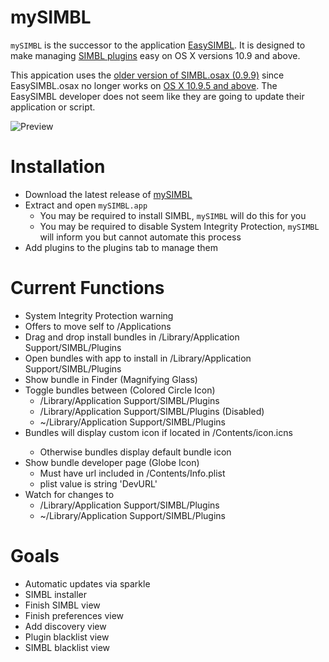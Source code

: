 # mySIMBL

`mySIMBL` is the successor to the application [EasySIMBL](https://github.com/norio-nomura/EasySIMBL). It is designed to make managing [SIMBL plugins](https://en.wikipedia.org/wiki/SIMBL#Plugins) easy on OS X versions 10.9 and above.

This appication uses the [older version of SIMBL.osax (0.9.9)](http://www.culater.net/software/SIMBL/SIMBL.php) since EasySIMBL.osax no longer works on [OS X 10.9.5 and above](https://support.apple.com/en-us/HT205375). The EasySIMBL developer does not seem like they are going to update their application or script.

![Preview](mySIMBL.png)

# Installation

* Download the latest release of [mySIMBL](https://github.com/w0lfschild/mySIMBL/releases/latest)
* Extract and open `mySIMBL.app`
    * You may be required to install SIMBL, `mySIMBL` will do this for you
    * You may be required to disable System Integrity Protection, `mySIMBL` will inform you but cannot automate this process
* Add plugins to the plugins tab to manage them

# Current Functions

* System Integrity Protection warning
* Offers to move self to /Applications
* Drag and drop install bundles in /Library/Application Support/SIMBL/Plugins
* Open bundles with app to install in /Library/Application Support/SIMBL/Plugins
* Show bundle in Finder (Magnifying Glass)
* Toggle bundles between (Colored Circle Icon)
    * /Library/Application Support/SIMBL/Plugins
    * /Library/Application Support/SIMBL/Plugins (Disabled)
    * ~/Library/Application Support/SIMBL/Plugins
* Bundles will display custom icon if located in <bundle>/Contents/icon.icns
    * Otherwise bundles display default bundle icon
* Show bundle developer page (Globe Icon)
    * Must have url included in <bundle>/Contents/Info.plist
    * plist value is string 'DevURL'
* Watch for changes to
    * /Library/Application Support/SIMBL/Plugins
    * ~/Library/Application Support/SIMBL/Plugins

# Goals
* Automatic updates via sparkle
* SIMBL installer
* Finish SIMBL view
* Finish preferences view
* Add discovery view
* Plugin blacklist view
* SIMBL blacklist view
